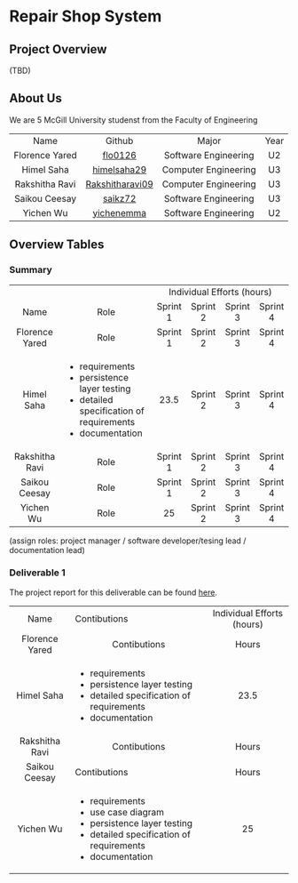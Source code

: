 # Repair Shop System

## Project Overview
(TBD)
## About Us
We are 5 McGill University studenst from the Faculty of Engineering
<table>
    <tr>
    <td align="center">Name</td>
    <td align="center">Github</td>
    <td align="center">Major</td>
    <td align="center">Year</td>
  </tr>
   </tr>
   <tr>
    <td align="center">Florence Yared</td>
     <td align="center"><a href='https://github.com/flo0126'>flo0126</a></td>
    <td align="center">Software Engineering</td>
    <td align="center">U2</td>
  </tr>
  <tr>
    <td align="center">Himel Saha</td>
     <td align="center"><a href='https://github.com/himelsaha29'>himelsaha29</a></td>
    <td align="center">Computer Engineering</td>
    <td align="center">U3</td>
  </tr>
 <tr>
    <td align="center">Rakshitha Ravi</td>
     <td align="center"><a href='https://github.com/Rakshitharavi09'>Rakshitharavi09</a></td>
    <td align="center">Computer Engineering</td>
    <td align="center">U3</td>
  </tr>
  <tr>
    <td align="center">Saikou Ceesay</td>
    <td align="center"><a href='https://github.com/saikz72'>saikz72</a></td>
    <td align="center">Software Engineering</td>
    <td align="center">U3</td>
  </tr>
  <tr>
    <td align="center">Yichen Wu</td>
    <td align="center"><a href='https://github.com/yichenemma'>yichenemma</a></td>
    <td align="center">Software Engineering</td>
    <td align="center">U2</td>
  </tr>
</table>

## Overview Tables

### Summary
<table>
  <tr>
    <td></td>
    <td></td>
    <td colspan="4" align="center">Individual Efforts (hours)</td>
  </tr>
    <tr>
    <td align="center">Name</td>
    <td align="center">Role</td>
    <td align="center">Sprint 1</td>
    <td align="center">Sprint 2</td>
    <td align="center">Sprint 3</td>
    <td align="center">Sprint 4</td>
  </tr>
   </tr>
   <tr>
    <td align="center">Florence Yared</td>
    <td align="center">Role</td>
    <td align="center">Sprint 1</td>
    <td align="center">Sprint 2</td>
    <td align="center">Sprint 3</td>
    <td align="center">Sprint 4</td>
  </tr>
  <tr>
    <td align="center">Himel Saha</td>
        <td>
        <ul>
          <li>requirements</li>
          <li>persistence layer testing</li>
          <li>detailed specification of requirements</li>
          <li>documentation</li>
        </ul>
    </td>
    <td align="center">23.5</td>
    <td align="center">Sprint 2</td>
    <td align="center">Sprint 3</td>
    <td align="center">Sprint 4</td>
  </tr>
 <tr>
    <td align="center">Rakshitha Ravi</td>
    <td align="center">Role</td>
    <td align="center">Sprint 1</td>
    <td align="center">Sprint 2</td>
    <td align="center">Sprint 3</td>
    <td align="center">Sprint 4</td>
  </tr>
  <tr>
    <td align="center">Saikou Ceesay</td>
    <td align="center">Role</td>
    <td align="center">Sprint 1</td>
    <td align="center">Sprint 2</td>
    <td align="center">Sprint 3</td>
    <td align="center">Sprint 4</td>
  </tr>
  <tr>
    <td align="center">Yichen Wu</td>
    <td align="center">Role</td>
    <td align="center">25</td>
    <td align="center">Sprint 2</td>
    <td align="center">Sprint 3</td>
    <td align="center">Sprint 4</td>
  </tr>
</table>

(assign roles: project manager / software developer/tesing lead / documentation lead)

### Deliverable 1
The project report for this deliverable can be found [here](https://github.com/McGill-ECSE321-Winter2021/project-group-05/wiki/Sprint-1-Project-Report). 
<table>
    <tr>
    <td align="center">Name</td>
    <td>Contibutions</td>
    <td align="center">Individual Efforts (hours)</td>
  </tr>
   </tr>
   <tr>
    <td align="center">Florence Yared</td>
    <td align="center">Contibutions</td>
    <td align="center">Hours</td>
  </tr>
  <tr>
    <td align="center">Himel Saha</td>
    <td><ul>
          <li>requirements</li>
          <li>persistence layer testing</li>
          <li>detailed specification of requirements</li>
          <li>documentation</li>
        </ul>
    </td>
    <td align="center">23.5</td>
  </tr>
 <tr>
    <td align="center">Rakshitha Ravi</td>
    <td align="center">Contibutions</td>
    <td align="center">Hours</td>
  </tr>
  <tr>
    <td align="center">Saikou Ceesay</td>
    <td>Contibutions</td>
    <td align="center">Hours</td>
  </tr>
  <tr>
    <td align="center">Yichen Wu</td>
    <td ><ul>
          <li>requirements</li>
          <li>use case diagram</li>
          <li>persistence layer testing</li>
          <li>detailed specification of requirements</li>
          <li>documentation</li>
        </ul></td>
    <td align="center">25</td>
  </tr>
</table>

